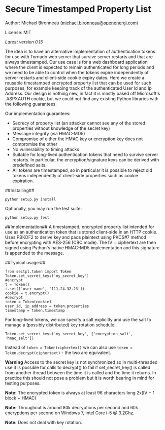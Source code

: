 # Secure Timestamped Property List #

Author: Michael Bironneau (<michael.bironneau@openenergi.com>)

License: MIT

*Latest version 0.15*

The idea is to have an alternative implementation of authentication tokens for use with Tornado web server that survive server restarts and that are always timestamped. Our use case is for a web dashboard application where the client is expected to remain authenticated for long periods and we need to be able to control when the tokens expire independently of server restarts and client-side cookie expiry dates. Here we create a reusable timestamped encrypted property list that can be used for such purposes, for example keeping track of the authenticated User Id and Ip Address. Our design is nothing new, in fact it is mostly based off Microsoft's .ASPXAUTH cookie, but we could not find any existing Python libraries with the following guarantees.

Our implementation guarantees:

* Secrecy of property list (an attacker cannot see any of the stored properties without knowledge of the secret key)
* Message integrity (via HMAC-MD5)
* Compromise of either the HMAC key or encryption key does not compromise the other
* No vulnerability to timing attacks
* Suitable for long-lived authentication tokens that need to survive server restarts. In particular, the encryption/signature keys can be derived with predefined salts.
* All tokens are timestamped, so in particular it is possible to reject old tokens independently of client-side properties such as cookie expiration. 

##Installing##

    python setup.py install

Optionally, you may run the test suite:

    python setup.py test

##Implementation##
A timestamped, encrypted property list intended for use as an authentication token that is stored client-side in an HTTP cookie. Uses PBKDF2 to derive key and pads plaintext using PKCS#7 method before encrypting with AES-256 (CBC mode). The IV + ciphertext are then signed using Python's native HMAC-MD5 implementation and this signature is appended to the message.

##Typical usage:##

    from sectpl.token import Token
	Token.set_secret_keys('my_secret_key')
	#encrypt
	t = Token()
	t.set(['user name', '111.24.32.23'])
	cookie = t.encrypt()
	#decrypt
	token = Token(cookie)
	user_id, ip_address = token.properties
	timestamp = token.timestamp


For long-lived tokens, we can specify a salt explicitly and use the salt to manage a (possibly distributed) key rotation schedule:

    Token.set_secret_keys('my_secret_key', ['encryption_salt', 'hmac_salt'])

Instead of `token = Token(ciphertext)` we can also use `token = Token.decrypt(ciphertext)` - the two are equivalent.

**Warning** Access to the secret key is not synchronized so in multi-threaded use it is possible for calls to decrypt() to fail if set_secret_key() is called from another thread between the time it is called and the time it returns. In practice this should not pose a problem but it is worth bearing in mind for testing purposes.

**Note:** The encrypted token is always at least 96 characters long 2x(IV + 1 block + HMAC)

**Note:** Throughout is around 80k decryptions per second and 60k encryptions per second on Windows 7, Intel Core i-5 @ 3.2Ghz.

**Note:** Does not deal with key rotation.